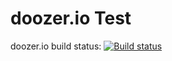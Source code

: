 # doozer.io Test
doozer.io build status: [![Build status](https://doozer.io/badge/ScorrMorr/Doozer-IO-Test/buildstatus/master)](https://doozer.io/user/ScorrMorr/Doozer-IO-Test)
